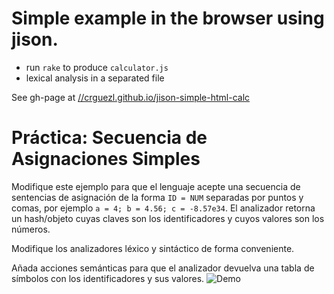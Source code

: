 # Simple example in the browser using jison.

* run `rake` to produce `calculator.js`
* lexical analysis in a separated file

See gh-page at 
[//crguezl.github.io/jison-simple-html-calc](//crguezl.github.io/jison-simple-html-calc)

# Práctica: Secuencia de Asignaciones Simples

Modifique este ejemplo para que el lenguaje acepte una secuencia
de sentencias de asignación de la forma 
`ID = NUM` separadas por
puntos y comas, por ejemplo `a = 4; b = 4.56; c = -8.57e34`. El
analizador retorna un hash/objeto cuyas claves son los identificadores
y cuyos valores son los números. 

Modifique los analizadores léxico y sintáctico de forma conveniente.

Añada acciones semánticas para que el analizador devuelva una tabla de símbolos con los identificadores y sus valores.
![Demo](pankajkumarkbn.github.io/images/img2.png)
